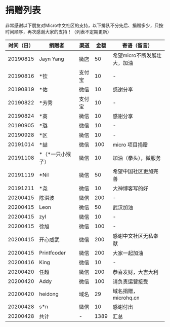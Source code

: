 # 捐赠列表

非常感谢以下朋友对Micro中文社区的支持，以下排队不分先后、捐赠多少，只按时间顺序，再次感谢大家的支持！（列表不定期更新）

|时间（日）|捐赠者|渠道|金额|寄语（留言）|
|---|---|---|---|---|
20190815|Jayn Yang|微店|50|希望micro不断发展壮大，加油|
20190816|*钦|支付宝|10|-|
20190819|*佑|微信|10|感谢分享|
20190822|*芳秀|支付宝|10|-|
20190824|*高|微信|10|感谢分享|
20190905|*璐|微信|10|-||
20190928|*区|微信|10|-||
20191014|*喆|微信|100|micro 项目捐赠|
20191108|*（*一只小猴子）|微信|10|加油（拳头），微服务|
20191119|*Nil|微信|50|希望中国社区更加完善|
20191211|*尧|微信|10|大神博客写的好|
20200415|陈洪波|微信|200|-|
20200415|Leon|微信|50|武汉加油|
20200415|zyl|微信|10|-|
20200415|徐旭|微信|100|-|
20200415|开心威武|微信|200|感谢中文社区无私奉献|
20200415|Printfcoder|微信|200|大家一起加油|
20200416|King|微信|10|-|
20200420|任超|微信|200|恭喜发财，大吉大利|
20200420|Addy|微信|100|请负责运营接受|
20200420|heidong|域名|29|域名捐赠，microhq.cn|
20200428|s*n|微信|10|感谢付出|
20200428|共计|-|1389|汇总|
